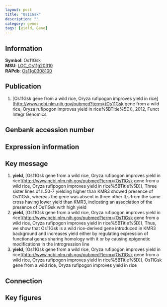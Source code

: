 ```yaml
---
layout: post
title: "Os11Gsk"
description: ""
category: genes
tags: [yield, Gene]
---
```


## Information
__Symbol__: Os11Gsk  
__MSU__: [LOC_Os11g20310](http://rice.plantbiology.msu.edu/cgi-bin/ORF_infopage.cgi?orf=LOC_Os11g20310)  
__RAPdb__: [Os11g0308100](http://rapdb.dna.affrc.go.jp/viewer/gbrowse_details/irgsp1?name=Os11g0308100)  

## Publication
1. [Os11Gsk gene from a wild rice, Oryza rufipogon improves yield in rice](http://www.ncbi.nlm.nih.gov/pubmed?term=(Os11Gsk gene from a wild rice, Oryza rufipogon improves yield in rice%5BTitle%5D)), 2012, Funct Integr Genomics.

## Genbank accession number

## Expression information

## Key message
1. __yield__, [Os11Gsk gene from a wild rice, Oryza rufipogon improves yield in rice](http://www.ncbi.nlm.nih.gov/pubmed?term=(Os11Gsk gene from a wild rice, Oryza rufipogon improves yield in rice%5BTitle%5D)),  Three sister lines of IL50-7 yielding higher than KMR3 showed presence of Os11Gsk, whereas the gene was absent in three other ILs from the same cross having lower yield than KMR3, indicating an association of the presence of Os11Gsk with high yield
2. __yield__, [Os11Gsk gene from a wild rice, Oryza rufipogon improves yield in rice](http://www.ncbi.nlm.nih.gov/pubmed?term=(Os11Gsk gene from a wild rice, Oryza rufipogon improves yield in rice%5BTitle%5D)),  Thus, we show that Os11Gsk is a wild rice-derived gene introduced in KMR3 background and increases yield either by regulating expression of functional genes sharing homology with it or by causing epigenetic modifications in the introgression line
3. __yield__, [Os11Gsk gene from a wild rice, Oryza rufipogon improves yield in rice](http://www.ncbi.nlm.nih.gov/pubmed?term=(Os11Gsk gene from a wild rice, Oryza rufipogon improves yield in rice%5BTitle%5D)), Os11Gsk gene from a wild rice, Oryza rufipogon improves yield in rice

## Connection

## Key figures


